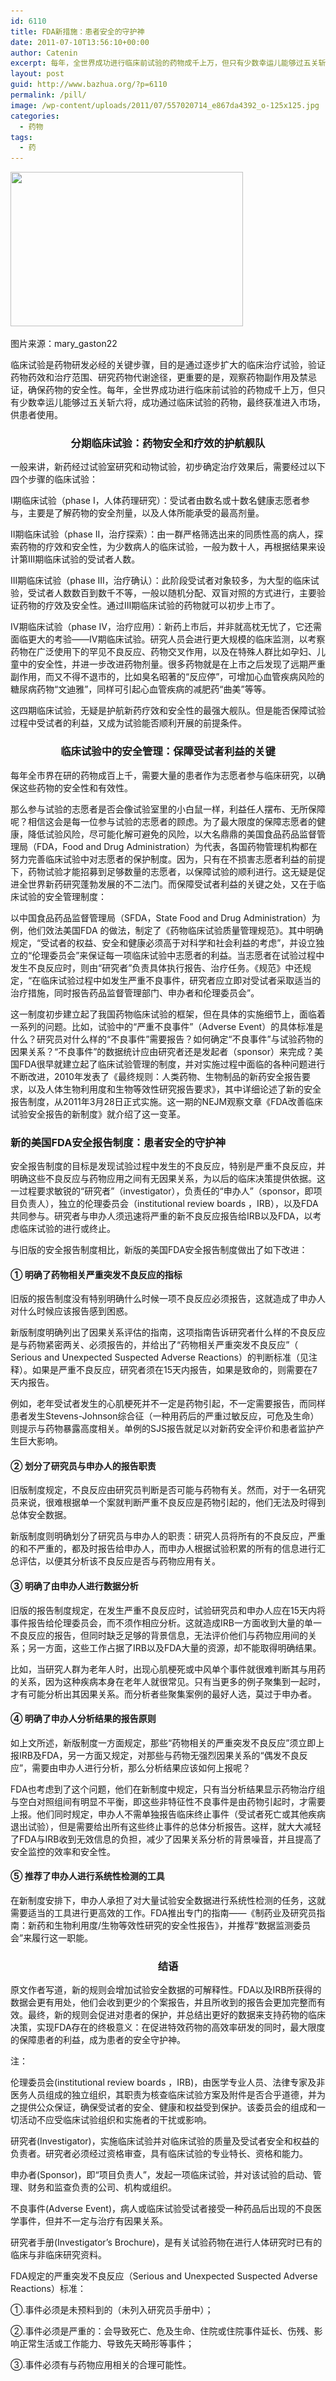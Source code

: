 ```yaml
---
id: 6110
title: FDA新措施：患者安全的守护神
date: 2011-07-10T13:56:10+00:00
author: Catenin
excerpt: 每年，全世界成功进行临床前试验的药物成千上万，但只有少数幸运儿能够过五关斩六将，成功通过临床试验的药物，最终获准进入市场，供患者使用。临床试验的奥秘是什么？怎样保护试验中志愿者的安全和利益呢？这无疑是关系到整个新药研发体制的重大问题，本文就将为您介绍FDA在这方面的最新工作。
layout: post
guid: http://www.bazhua.org/?p=6110
permalink: /pill/
image: /wp-content/uploads/2011/07/557020714_e867da4392_o-125x125.jpg
categories:
  - 药物
tags:
  - 药
---
```

<div id="attachment_6111" style="width: 382px" class="wp-caption alignright">
  <a href="http://www.flickr.com/photos/kiteflier/557020714/sizes/m/in/photostream/"><img class="size-large wp-image-6111 " title="557020714_e867da4392_o" src="/wp-content/uploads/2011/07/557020714_e867da4392_o-1024x680.jpg" alt="" width="372" height="247" srcset="/wp-content/uploads/2011/07/557020714_e867da4392_o-1024x680.jpg 1024w, /wp-content/uploads/2011/07/557020714_e867da4392_o-150x99.jpg 150w, /wp-content/uploads/2011/07/557020714_e867da4392_o-300x200.jpg 300w, /wp-content/uploads/2011/07/557020714_e867da4392_o-360x240.jpg 360w, /wp-content/uploads/2011/07/557020714_e867da4392_o-600x400.jpg 600w" sizes="(max-width: 372px) 100vw, 372px" /></a>
  
  <p class="wp-caption-text">
    图片来源：mary_gaston22
  </p>
</div>

临床试验是药物研发必经的关键步骤，目的是通过逐步扩大的临床治疗试验，验证药物药效和治疗范围、研究药物代谢途径，更重要的是，观察药物副作用及禁忌证，确保药物的安全性。每年，全世界成功进行临床前试验的药物成千上万，但只有少数幸运儿能够过五关斩六将，成功通过临床试验的药物，最终获准进入市场，供患者使用。

<h3 style="text-align: center;">
  分期临床试验：药物安全和疗效的护航舰队
</h3>

一般来讲，新药经过试验室研究和动物试验，初步确定治疗效果后，需要经过以下四个步骤的临床试验：
  
I期临床试验（phase I，人体药理研究）：受试者由数名或十数名健康志愿者参与，主要是了解药物的安全剂量，以及人体所能承受的最高剂量。

II期临床试验（phase II，治疗探索）：由一群严格筛选出来的同质性高的病人，探索药物的疗效和安全性，为少数病人的临床试验，一般为数十人，再根据结果来设计第III期临床试验的受试者人数。

III期临床试验（phase III，治疗确认）：此阶段受试者对象较多，为大型的临床试验，受试者人数数百到数千不等，一般以随机分配、双盲对照的方式进行，主要验证药物的疗效及安全性。通过III期临床试验的药物就可以初步上市了。

Ⅳ期临床试验（phase Ⅳ，治疗应用）：新药上市后，并非就高枕无忧了，它还需面临更大的考验——IV期临床试验。研究人员会进行更大规模的临床监测，以考察药物在广泛使用下的罕见不良反应、药物交叉作用，以及在特殊人群比如孕妇、儿童中的安全性，并进一步改进药物剂量。很多药物就是在上市之后发现了远期严重副作用，而又不得不退市的，比如臭名昭著的“反应停”，可增加心血管疾病风险的糖尿病药物“文迪雅”，同样可引起心血管疾病的减肥药“曲美”等等。

这四期临床试验，无疑是护航新药疗效和安全性的最强大舰队。但是能否保障试验过程中受试者的利益，又成为试验能否顺利开展的前提条件。

<h3 style="text-align: center;">
  临床试验中的安全管理：保障受试者利益的关键
</h3>

每年全市界在研的药物成百上千，需要大量的患者作为志愿者参与临床研究，以确保这些药物的安全性和有效性。

那么参与试验的志愿者是否会像试验室里的小白鼠一样，利益任人摆布、无所保障呢？相信这会是每一位参与试验的志愿者的顾虑。为了最大限度的保障志愿者的健康，降低试验风险，尽可能化解可避免的风险，以大名鼎鼎的美国食品药品监督管理局（FDA，Food and Drug Administration）为代表，各国药物管理机构都在努力完善临床试验中对志愿者的保护制度。因为，只有在不损害志愿者利益的前提下，药物试验才能招募到足够数量的志愿者，以保障试验的顺利进行。这无疑是促进全世界新药研究蓬勃发展的不二法门。而保障受试者利益的关键之处，又在于临床试验的安全管理制度：

以中国食品药品监督管理局（SFDA，State Food and Drug Administration）为例，他们效法美国FDA 的做法，制定了《药物临床试验质量管理规范》。其中明确规定，“受试者的权益、安全和健康必须高于对科学和社会利益的考虑”，并设立独立的“伦理委员会”来保证每一项临床试验中志愿者的利益。当志愿者在试验过程中发生不良反应时，则由“研究者”负责具体执行报告、治疗任务。《规范》中还规定，“在临床试验过程中如发生严重不良事件，研究者应立即对受试者采取适当的治疗措施，同时报告药品监督管理部门、申办者和伦理委员会”。

这一制度初步建立起了我国药物临床试验的框架，但在具体的实施细节上，面临着一系列的问题。比如，试验中的“严重不良事件”（Adverse Event）的具体标准是什么？研究员对什么样的“不良事件”需要报告？如何确定“不良事件”与试验药物的因果关系？“不良事件”的数据统计应由研究者还是发起者（sponsor）来完成？美国FDA很早就建立起了临床试验管理的制度，并对实施过程中面临的各种问题进行不断改进，2010年发表了《最终规则：人类药物、生物制品的新药安全报告要求，以及人体生物利用度和生物等效性研究报告要求》，其中详细论述了新的安全报告制度，从2011年3月28日正式实施。这一期的NEJM观察文章《FDA改善临床试验安全报告的新制度》就介绍了这一变革。

### 新的美国FDA安全报告制度：患者安全的守护神

安全报告制度的目标是发现试验过程中发生的不良反应，特别是严重不良反应，并明确这些不良反应与药物应用之间有无因果关系，为以后的临床决策提供依据。这一过程要求敏锐的“研究者”（investigator），负责任的“申办人”（sponsor，即项目负责人），独立的伦理委员会（institutional review boards ，IRB），以及FDA共同参与。研究者与申办人须迅速将严重的新不良反应报告给IRB以及FDA，以考虑临床试验的进行或终止。

与旧版的安全报告制度相比，新版的美国FDA安全报告制度做出了如下改进：

#### ① 明确了药物相关严重突发不良反应的指标

旧版的报告制度没有特别明确什么时候一项不良反应必须报告，这就造成了申办人对什么时候应该报告感到困惑。

新版制度明确列出了因果关系评估的指南，这项指南告诉研究者什么样的不良反应是与药物紧密两关、必须报告的，并给出了“药物相关严重突发不良反应”（ Serious and Unexpected Suspected Adverse Reactions）的判断标准（见注释）。如果是严重不良反应，研究者须在15天内报告，如果是致命的，则需要在7天内报告。

例如，老年受试者发生的心肌梗死并不一定是药物引起，不一定需要报告，而同样患者发生Stevens-Johnson综合征（一种用药后的严重过敏反应，可危及生命）则提示与药物暴露高度相关。单例的SJS报告就足以对新药安全评价和患者监护产生巨大影响。

#### ② 划分了研究员与申办人的报告职责

旧版制度规定，不良反应由研究员判断是否可能与药物有关。然而，对于一名研究员来说，很难根据单一个案就判断严重不良反应是药物引起的，他们无法及时得到总体安全数据。

新版制度则明确划分了研究员与申办人的职责：研究人员将所有的不良反应，严重的和不严重的，都及时报告给申办人，而申办人根据试验积累的所有的信息进行汇总评估，以便其分析该不良反应是否与药物应用有关。

#### ③ 明确了由申办人进行数据分析

旧版的报告制度规定，在发生严重不良反应时，试验研究员和申办人应在15天内将事件报告给伦理委员会，而不须作相应分析。这就造成IRB一方面收到大量的单一不良反应的报告，但同时缺乏足够的背景信息，无法评价他们与药物应用间的关系；另一方面，这些工作占据了IRB以及FDA大量的资源，却不能取得明确结果。

比如，当研究人群为老年人时，出现心肌梗死或中风单个事件就很难判断其与用药的关系，因为这种疾病本身在老年人就很常见。只有当更多的例子聚集到一起时，才有可能分析出其因果关系。而分析者些聚集案例的最好人选，莫过于申办者。

#### ④ 明确了申办人分析结果的报告原则

如上文所述，新版制度一方面规定，那些“药物相关的严重突发不良反应”须立即上报IRB及FDA，另一方面又规定，对那些与药物无强烈因果关系的“偶发不良反应”，需要由申办人进行分析，那么分析结果应该如何上报呢？

FDA也考虑到了这个问题，他们在新制度中规定，只有当分析结果显示药物治疗组与空白对照组间有明显不平衡，即这些非特征性不良事件是由药物引起时，才需要上报。他们同时规定，申办人不需单独报告临床终止事件（受试者死亡或其他疾病退出试验），但是需要给出所有这些终止事件的总体分析报告。这样，就大大减轻了FDA与IRB收到无效信息的负担，减少了因果关系分析的背景噪音，并且提高了安全监控的效率和安全性。

#### ⑤ 推荐了申办人进行系统性检测的工具

在新制度安排下，申办人承担了对大量试验安全数据进行系统性检测的任务，这就需要适当的工具进行更高效的工作。FDA推出专门的指南——《制药业及研究员指南：新药和生物利用度/生物等效性研究的安全性报告》，并推荐“数据监测委员会”来履行这一职能。

<h3 style="text-align: center;">
  结语
</h3>

原文作者写道，新的规则会增加试验安全数据的可解释性。FDA以及IRB所获得的数据会更有用处，他们会收到更少的个案报告，并且所收到的报告会更加完整而有效。最终，新的规则会促进对患者的保护，并总结出更好的数据来支持药物的临床决策，实现FDA存在的终极意义：在促进特效药物的高效率研发的同时，最大限度的保障患者的利益，成为患者的安全守护神。

注：
  
伦理委员会(institutional review boards ，IRB)，由医学专业人员、法律专家及非医务人员组成的独立组织，其职责为核查临床试验方案及附件是否合乎道德，并为之提供公众保证，确保受试者的安全、健康和权益受到保护。该委员会的组成和一切活动不应受临床试验组织和实施者的干扰或影响。

研究者(Investigator)，实施临床试验并对临床试验的质量及受试者安全和权益的负责者。研究者必须经过资格审查，具有临床试验的专业特长、资格和能力。

申办者(Sponsor)，即“项目负责人”，发起一项临床试验，并对该试验的启动、管理、财务和监查负责的公司、机构或组织。

不良事件(Adverse Event)，病人或临床试验受试者接受一种药品后出现的不良医学事件，但并不一定与治疗有因果关系。

研究者手册(Investigator&#8217;s Brochure)，是有关试验药物在进行人体研究时已有的临床与非临床研究资料。

FDA规定的严重突发不良反应（Serious and Unexpected Suspected Adverse Reactions）标准：
  
①.事件必须是未预料到的（未列入研究员手册中）；
  
②.事件必须是严重的：会导致死亡、危及生命、住院或住院事件延长、伤残、影响正常生活或工作能力、导致先天畸形等事件；
  
③.事件必须有与药物应用相关的合理可能性。
